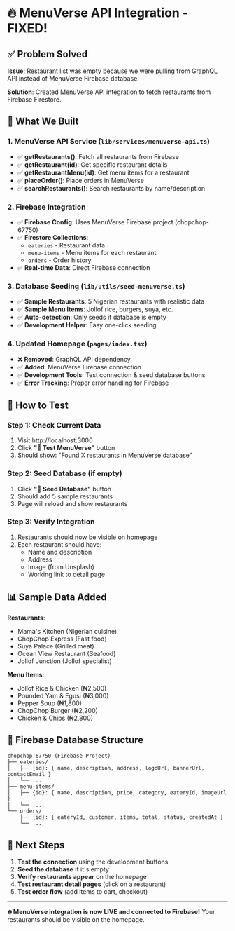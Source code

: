 # 🔥 MenuVerse API Integration - FIXED!

## ✅ Problem Solved

**Issue**: Restaurant list was empty because we were pulling from GraphQL API instead of MenuVerse Firebase database.

**Solution**: Created MenuVerse API integration to fetch restaurants from Firebase Firestore.

## 🚀 What We Built

### 1. **MenuVerse API Service** (`lib/services/menuverse-api.ts`)
- ✅ **getRestaurants()**: Fetch all restaurants from Firebase
- ✅ **getRestaurant(id)**: Get specific restaurant details  
- ✅ **getRestaurantMenu(id)**: Get menu items for a restaurant
- ✅ **placeOrder()**: Place orders in MenuVerse
- ✅ **searchRestaurants()**: Search restaurants by name/description

### 2. **Firebase Integration**
- ✅ **Firebase Config**: Uses MenuVerse Firebase project (chopchop-67750)
- ✅ **Firestore Collections**: 
  - `eateries` - Restaurant data
  - `menu-items` - Menu items for each restaurant
  - `orders` - Order history
- ✅ **Real-time Data**: Direct Firebase connection

### 3. **Database Seeding** (`lib/utils/seed-menuverse.ts`)
- ✅ **Sample Restaurants**: 5 Nigerian restaurants with realistic data
- ✅ **Sample Menu Items**: Jollof rice, burgers, suya, etc.
- ✅ **Auto-detection**: Only seeds if database is empty
- ✅ **Development Helper**: Easy one-click seeding

### 4. **Updated Homepage** (`pages/index.tsx`)
- ❌ **Removed**: GraphQL API dependency
- ✅ **Added**: MenuVerse Firebase connection
- ✅ **Development Tools**: Test connection & seed database buttons
- ✅ **Error Tracking**: Proper error handling for Firebase

## 🧪 How to Test

### Step 1: Check Current Data
1. Visit http://localhost:3000
2. Click **"🔧 Test MenuVerse"** button
3. Should show: "Found X restaurants in MenuVerse database"

### Step 2: Seed Database (if empty)
1. Click **"🌱 Seed Database"** button  
2. Should add 5 sample restaurants
3. Page will reload and show restaurants

### Step 3: Verify Integration
1. Restaurants should now be visible on homepage
2. Each restaurant should have:
   - Name and description
   - Address
   - Image (from Unsplash)
   - Working link to detail page

## 📊 Sample Data Added

**Restaurants**:
- Mama's Kitchen (Nigerian cuisine)
- ChopChop Express (Fast food)
- Suya Palace (Grilled meat)
- Ocean View Restaurant (Seafood)
- Jollof Junction (Jollof specialist)

**Menu Items**:
- Jollof Rice & Chicken (₦2,500)
- Pounded Yam & Egusi (₦3,000)
- Pepper Soup (₦1,800)
- ChopChop Burger (₦2,200)
- Chicken & Chips (₦2,800)

## 🔧 Firebase Database Structure

```
chopchop-67750 (Firebase Project)
├── eateries/
│   ├── {id}: { name, description, address, logoUrl, bannerUrl, contactEmail }
│   └── ...
├── menu-items/
│   ├── {id}: { name, description, price, category, eateryId, imageUrl }
│   └── ...
└── orders/
    ├── {id}: { eateryId, customer, items, total, status, createdAt }
    └── ...
```

## 🎯 Next Steps

1. **Test the connection** using the development buttons
2. **Seed the database** if it's empty
3. **Verify restaurants appear** on the homepage
4. **Test restaurant detail pages** (click on a restaurant)
5. **Test order flow** (add items to cart, checkout)

---

**🔥 MenuVerse integration is now LIVE and connected to Firebase!** Your restaurants should be visible on the homepage.